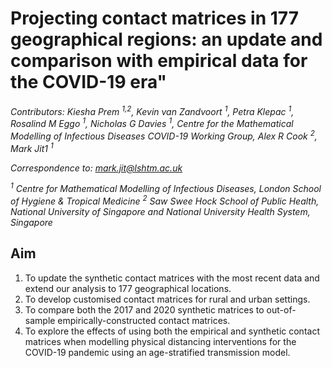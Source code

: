 # Projecting contact matrices in 177 geographical regions: an update and comparison with empirical data for the COVID-19 era"

*Contributors: Kiesha Prem <sup>1,2</sup>, Kevin van Zandvoort <sup>1</sup>, Petra Klepac <sup>1</sup>, Rosalind M Eggo <sup>1</sup>, Nicholas G Davies <sup>1</sup>, Centre for the Mathematical Modelling of Infectious Diseases COVID-19 Working Group, Alex R Cook <sup>2</sup>, Mark Jit1 <sup>1</sup>*

  
  *Correspondence to: mark.jit@lshtm.ac.uk* 
  
  *<sup>1</sup> Centre for Mathematical Modelling of Infectious Diseases, London School of Hygiene & Tropical Medicine* 
  *<sup>2</sup> Saw Swee Hock School of Public Health, National University of Singapore and National University Health System, Singapore* 


## Aim
1. To update the synthetic contact matrices with the most recent data and extend our analysis to 177 geographical locations. 
2. To develop customised contact matrices for rural and urban settings. 
3. To compare both the 2017 and 2020 synthetic matrices to out-of-sample empirically-constructed contact matrices.
4. To explore the effects of using both the empirical and synthetic contact matrices when modelling physical distancing interventions for the COVID-19 pandemic using an age-stratified transmission model.

